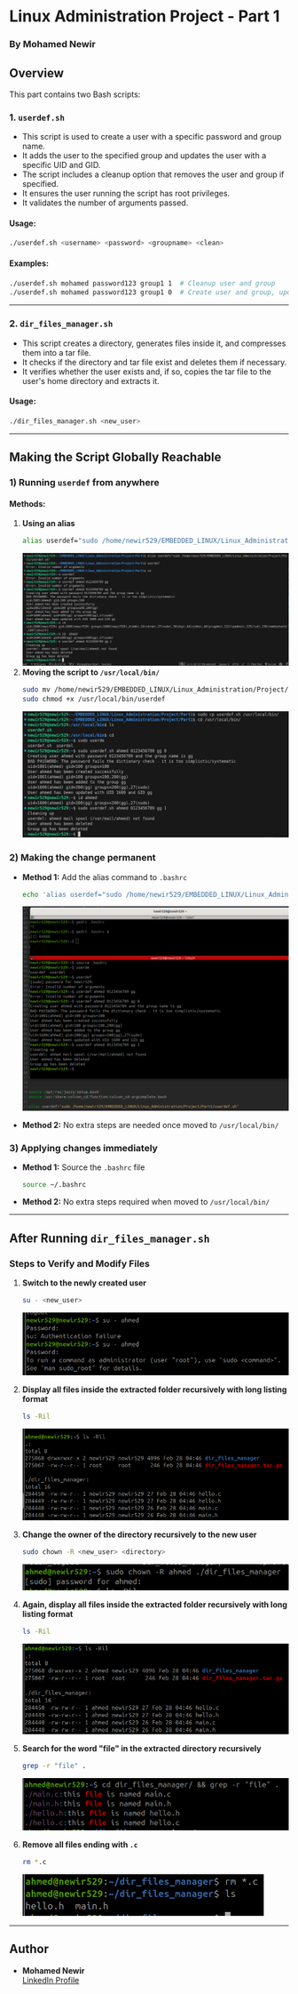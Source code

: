 # Linux Administration Project - Part 1

### By Mohamed Newir

## Overview
This part contains two Bash scripts:

### 1. `userdef.sh`
- This script is used to create a user with a specific password and group name.
- It adds the user to the specified group and updates the user with a specific UID and GID.
- The script includes a cleanup option that removes the user and group if specified.
- It ensures the user running the script has root privileges.
- It validates the number of arguments passed.

#### **Usage:**
```sh
./userdef.sh <username> <password> <groupname> <clean>
```

#### **Examples:**
```sh
./userdef.sh mohamed password123 group1 1  # Cleanup user and group
./userdef.sh mohamed password123 group1 0  # Create user and group, update UID and GID
```

---

### 2. `dir_files_manager.sh`
- This script creates a directory, generates files inside it, and compresses them into a tar file.
- It checks if the directory and tar file exist and deletes them if necessary.
- It verifies whether the user exists and, if so, copies the tar file to the user's home directory and extracts it.

#### **Usage:**
```sh
./dir_files_manager.sh <new_user>
```

---

## Making the Script Globally Reachable

### **1) Running `userdef` from anywhere**

#### **Methods:**
1. **Using an alias**
   ```sh
   alias userdef="sudo /home/newir529/EMBEDDED_LINUX/Linux_Administration/Project/Part1/userdef.sh"
   ```
   ![Using alias command in terminal](ScreenShots/question1_method1_m.png)
2. **Moving the script to `/usr/local/bin/`**
   ```sh
   sudo mv /home/newir529/EMBEDDED_LINUX/Linux_Administration/Project/Part1/userdef.sh /usr/local/bin/userdef
   sudo chmod +x /usr/local/bin/userdef
   ```
   ![Move userdef script to /usr/local/bin/](ScreenShots/question1_method2.png)

### **2) Making the change permanent**
- **Method 1:** Add the alias command to `.bashrc`
  ```sh
  echo 'alias userdef="sudo /home/newir529/EMBEDDED_LINUX/Linux_Administration/Project/Part1/userdef.sh"' >> ~/.bashrc
  ```
  ![Using alias command in .bashrc file](ScreenShots/question1_method1_n_o.png)

- **Method 2:** No extra steps are needed once moved to `/usr/local/bin/`

### **3) Applying changes immediately**
- **Method 1:** Source the `.bashrc` file
  ```sh
  source ~/.bashrc
  ```
- **Method 2:** No extra steps required when moved to `/usr/local/bin/`

---

## After Running `dir_files_manager.sh`

### **Steps to Verify and Modify Files**
1. **Switch to the newly created user**
   ```sh
   su - <new_user>
   ```
   ![Switch to the new user](ScreenShots/question2_switchUser.png)
   
2. **Display all files inside the extracted folder recursively with long listing format**
   ```sh
   ls -Ril
   ```
   ![Display all files inside the directory](ScreenShots/question2_Display1.png)

3. **Change the owner of the directory recursively to the new user**
   ```sh
   sudo chown -R <new_user> <directory>
   ```
   ![Changing directory owner to the new user](ScreenShots/question2_changeOwner.png)

4. **Again, display all files inside the extracted folder recursively with long listing format**
   ```sh
   ls -Ril
   ```
   ![Display all files inside the directory](ScreenShots/question2_Display2.png)

5. **Search for the word "file" in the extracted directory recursively**
   ```sh
   grep -r "file" .
   ```
   ![Search for word "file" inside the directory](ScreenShots/question2_grepFile.png)

6. **Remove all files ending with `.c`**
   ```sh
   rm *.c
   ```
   ![Delete all c files inside the directory](ScreenShots/question2_DeleteC.png)

---

## Author

- **Mohamed Newir**  
  [LinkedIn Profile](https://www.linkedin.com/in/mohamed-newir-a8a572182)